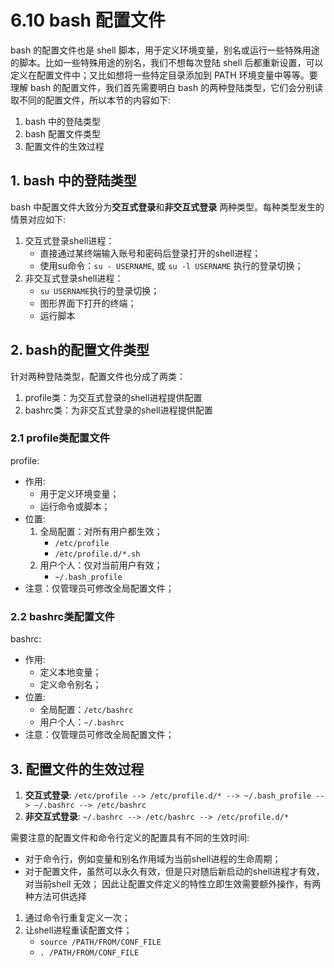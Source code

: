 # 6.10 bash 配置文件
bash 的配置文件也是 shell 脚本，用于定义环境变量，别名或运行一些特殊用途的脚本。比如一些特殊用途的别名，我们不想每次登陆 shell 后都重新设置，可以定义在配置文件中；又比如想将一些特定目录添加到 PATH 环境变量中等等。要理解 bash 的配置文件，我们首先需要明白 bash 的两种登陆类型，它们会分别读取不同的配置文件，所以本节的内容如下:
1. bash 中的登陆类型
2. bash 配置文件类型
3. 配置文件的生效过程

## 1. bash 中的登陆类型
bash 中配置文件大致分为**交互式登录**和**非交互式登录** 两种类型。每种类型发生的情景对应如下:
1. 交互式登录shell进程：
	- 直接通过某终端输入账号和密码后登录打开的shell进程；
	- 使用su命令：`su - USERNAME`, 或 `su -l USERNAME` 执行的登录切换；
2. 非交互式登录shell进程：
	- `su USERNAME`执行的登录切换；
	- 图形界面下打开的终端；
	- 运行脚本

## 2. bash的配置文件类型
针对两种登陆类型，配置文件也分成了两类：
1. profile类：为交互式登录的shell进程提供配置
2. bashrc类：为非交互式登录的shell进程提供配置

### 2.1 profile类配置文件
profile:
- 作用:
	- 用于定义环境变量；
	- 运行命令或脚本；
- 位置:
	1. 全局配置：对所有用户都生效；
		- `/etc/profile`
		- `/etc/profile.d/*.sh`
	2. 用户个人：仅对当前用户有效；
		- `~/.bash_profile`
- 注意：仅管理员可修改全局配置文件；

### 2.2 bashrc类配置文件
bashrc:
- 作用:
	- 定义本地变量；
	- 定义命令别名；
- 位置:
	- 全局配置：`/etc/bashrc`
	- 用户个人：`~/.bashrc`
- 注意：仅管理员可修改全局配置文件；

## 3. 配置文件的生效过程
1. **交互式登录**: `/etc/profile --> /etc/profile.d/* --> ~/.bash_profile --> ~/.bashrc --> /etc/bashrc`
2. **非交互式登录**: `~/.bashrc --> /etc/bashrc --> /etc/profile.d/*`

需要注意的配置文件和命令行定义的配置具有不同的生效时间:
- 对于命令行，例如变量和别名作用域为当前shell进程的生命周期；
- 对于配置文件，虽然可以永久有效，但是只对随后新启动的shell进程才有效，对当前shell 无效；
因此让配置文件定义的特性立即生效需要额外操作，有两种方法可供选择
1. 通过命令行重复定义一次；
2. 让shell进程重读配置文件；
	- `source /PATH/FROM/CONF_FILE`
	- `. /PATH/FROM/CONF_FILE`
